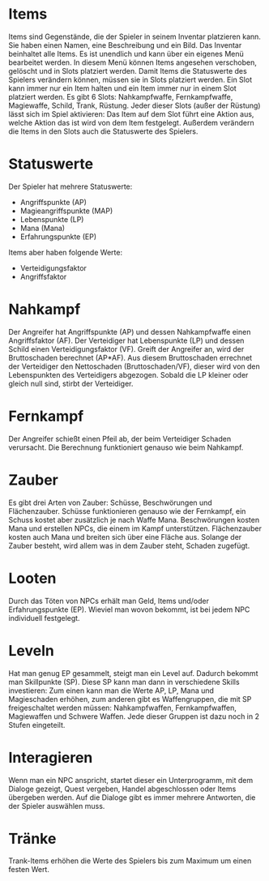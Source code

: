 # Items

Items sind Gegenstände, die der Spieler in seinem Inventar platzieren kann. Sie haben einen Namen, eine Beschreibung
und ein Bild. Das Inventar beinhaltet alle Items. Es ist unendlich und kann über ein eigenes Menü bearbeitet werden.
In diesem Menü können Items angesehen verschoben, gelöscht und in Slots platziert werden. Damit Items die Statuswerte
des Spielers verändern können, müssen sie in Slots platziert werden. Ein Slot kann immer nur ein Item halten und ein
Item immer nur in einem Slot platziert werden.
Es gibt 6 Slots: Nahkampfwaffe, Fernkampfwaffe, Magiewaffe, Schild, Trank, Rüstung.
Jeder dieser Slots (außer der Rüstung) lässt sich im Spiel aktivieren: Das Item auf dem Slot führt eine Aktion aus,
welche Aktion das ist wird von dem Item festgelegt.
Außerdem verändern die Items in den Slots auch die Statuswerte des Spielers.

# Statuswerte

Der Spieler hat mehrere Statuswerte:

* Angriffspunkte (AP)
* Magieangriffspunkte (MAP)
* Lebenspunkte (LP)
* Mana (Mana)
* Erfahrungspunkte (EP)

Items aber haben folgende Werte:

* Verteidigungsfaktor
* Angriffsfaktor

# Nahkampf

Der Angreifer hat Angriffspunkte (AP) und dessen Nahkampfwaffe einen Angriffsfaktor (AF).
Der Verteidiger hat Lebenspunkte (LP) und dessen Schild einen Verteidigungsfaktor (VF).
Greift der Angreifer an, wird der Bruttoschaden berechnet (AP*AF).
Aus diesem Bruttoschaden errechnet der Verteidiger den Nettoschaden (Bruttoschaden/VF),
dieser wird von den Lebenspunkten des Verteidigers abgezogen.
Sobald die LP kleiner oder gleich null sind, stirbt der Verteidiger.

# Fernkampf

Der Angreifer schießt einen Pfeil ab, der beim Verteidiger Schaden verursacht. Die Berechnung
funktioniert genauso wie beim Nahkampf.

# Zauber

Es gibt drei Arten von Zauber: Schüsse, Beschwörungen und Flächenzauber.
Schüsse funktionieren genauso wie der Fernkampf, ein Schuss kostet aber zusätzlich je nach Waffe Mana.
Beschwörungen kosten Mana und erstellen NPCs, die einem im Kampf unterstützen.
Flächenzauber kosten auch Mana und breiten sich über eine Fläche aus. Solange der Zauber besteht, wird allem
was in dem Zauber steht, Schaden zugefügt.

# Looten

Durch das Töten von NPCs erhält man Geld, Items und/oder Erfahrungspunkte (EP). Wieviel man wovon bekommt, ist bei jedem NPC
individuell festgelegt.

# Leveln

Hat man genug EP gesammelt, steigt man ein Level auf. Dadurch bekommt man Skillpunkte (SP). Diese SP kann man dann in verschiedene
Skills investieren: Zum einen kann man die Werte AP, LP, Mana und Magieschaden erhöhen, zum anderen gibt es Waffengruppen, die
mit SP freigeschaltet werden müssen: Nahkampfwaffen, Fernkampfwaffen, Magiewaffen und Schwere Waffen. Jede dieser Gruppen ist dazu noch
in 2 Stufen eingeteilt.

# Interagieren

Wenn man ein NPC anspricht, startet dieser ein Unterprogramm, mit dem Dialoge gezeigt, Quest vergeben, Handel abgeschlossen oder
Items übergeben werden. Auf die Dialoge gibt es immer mehrere Antworten, die der Spieler auswählen muss.

# Tränke

Trank-Items erhöhen die Werte des Spielers bis zum Maximum um einen festen Wert.
